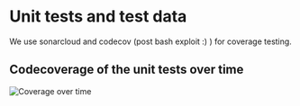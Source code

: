 # Unit tests and test data

We use sonarcloud and codecov (post bash exploit :) ) for coverage testing.

## Codecoverage of the unit tests over time
![Coverage over time](https://codecov.io/gh/EC-DIGIT-CSIRC/credentialLeakDB/branch/main/graphs/commits.svg)
